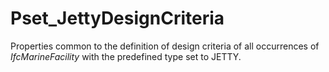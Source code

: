 # Pset_JettyDesignCriteria

Properties common to the definition of design criteria of all occurrences of _IfcMarineFacility_ with the predefined type set to JETTY.
<!-- end of short definition -->

